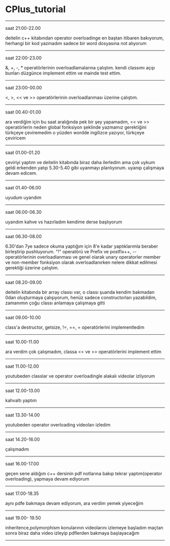 # CPlus_tutorial

**********************************************************************************
saat 21:00-22.00

deitelin c++ kitabından operator overloadinge en baştan itibaren bakıyorum, herhangi bir kod yazmadım sadece bir word dosyasına not alıyorum
**********************************************************************************
saat 22:00-23.00

&, +, -, * operatörlerinin overloadlamalarına çalıştım. kendi classımı açıp bunları düzgünce implement ettim ve mainde test ettim.
**********************************************************************************
saat 23:00-00.00

<, >, << ve >> operatörlerinin overloadlanması üzerine çalıştım.
**********************************************************************************
saat 00.40-01.00

ara verdiğim için bu saat aralığında pek bir şey yapamadım, << ve >> operatörlerin neden global fonksiyon şeklinde yazmamız gerektiğini türkçeye çeviremedim o yüzden wordde ingilizce yazıyor, türkçeye çeviricem
**********************************************************************************
saat 01.00-01.20

çeviriyi yaptım ve deitelin kitabında biraz daha ilerledim ama çok uykum geldi erkenden yatıp 5.30-5.40 gibi uyanmayı planlıyorum. uyanıp çalışmaya devam edicem.
**********************************************************************************
saat 01.40-06.00

uyudum uyandım
**********************************************************************************
saat 06.00-06.30

uyandım kahve vs hazırladım kendime derse başlıyorum
**********************************************************************************
saat 06.30-08.00

6.30'dan 7ye sadece okuma yaptığım için  8'e kadar yaptıklarımla beraber birleştirip pushluyorum. "!" operatörü ve Prefix ve postfix++, -- operatörlerinin overloadlanması ve genel olarak unary operatorler member ve non-member fonksiyon olarak overloadlanırken nelere dikkat edilmesi gerektiği üzerine çalıştım.
**********************************************************************************
saat 08.20-09.00

deitelin kitabında bir array classı var, o classı şuanda kendim bakmadan 0dan oluşturmaya çalışıyorum, henüz sadece constructorları yazabildim, zamanımın çoğu classı anlamaya çalışmaya gitti
**********************************************************************************
saat 09.00-10.00

class'a destructor, getsize, !=, ==, = operatörlerini implementledim
**********************************************************************************
saat 10.00-11.00

ara verdim çok çalışmadım, classa << ve >> operatörlerini implement ettim
**********************************************************************************
saat 11.00-12.00

youtubeden classlar ve operator overloadingle alakalı videolar izliyorum
**********************************************************************************
saat 12.00-13.00

kahvaltı yaptım
**********************************************************************************
saat 13.30-14.00

youtubeden operator overloading videoları izledim
**********************************************************************************
saat 14.20-16.00

çalışmadım
**********************************************************************************
saat 16.00-17.00

geçen sene aldığım c++ dersinin pdf notlarına bakıp tekrar yaptım(operator overloading), yapmaya devam ediyorum
**********************************************************************************
saat 17.00-18.35

aynı pdfe bakmaya devam ediyorum, ara verdim yemek yiyeceğim
**********************************************************************************
saat 19.00- 19.50

inheritence,polymorphism konularının videolarını izlemeye başladım maçtan sonra biraz daha video izleyip pdflerden bakmaya başlayacağım
**********************************************************************************

